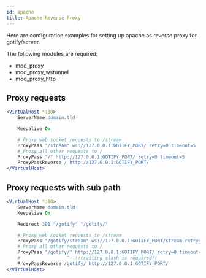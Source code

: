 ```yaml
---
id: apache
title: Apache Reverse Proxy
---
```


Here are configuration examples for setting up apache as reverse proxy for gotify/server.

The following modules are required:

- mod_proxy
- mod_proxy_wstunnel
- mod_proxy_http

## Proxy requests

```apache
<VirtualHost *:80>
    ServerName domain.tld

    Keepalive On

    # Proxy web socket requests to /stream
    ProxyPass "/stream" ws://127.0.0.1:GOTIFY_PORT/ retry=0 timeout=5
    # Proxy all other requests to /
    ProxyPass "/" http://127.0.0.1:GOTIFY_PORT/ retry=0 timeout=5
    ProxyPassReverse / http://127.0.0.1:GOTIFY_PORT/
</VirtualHost>
```

## Proxy requests with sub path

```apache
<VirtualHost *:80>
    ServerName domain.tld
    Keepalive On

    Redirect 301 "/gotify" "/gotify/"

    # Proxy web socket requests to /stream
    ProxyPass "/gotify/stream" ws://127.0.0.1:GOTIFY_PORT/stream retry=0 timeout=5
    # Proxy all other requests to /
    ProxyPass "/gotify/" http://127.0.0.1:GOTIFY_PORT/ retry=0 timeout=5
    #                 ^- !!trailing slash is required!!
    ProxyPassReverse /gotify/ http://127.0.0.1:GOTIFY_PORT/
</VirtualHost>
```
